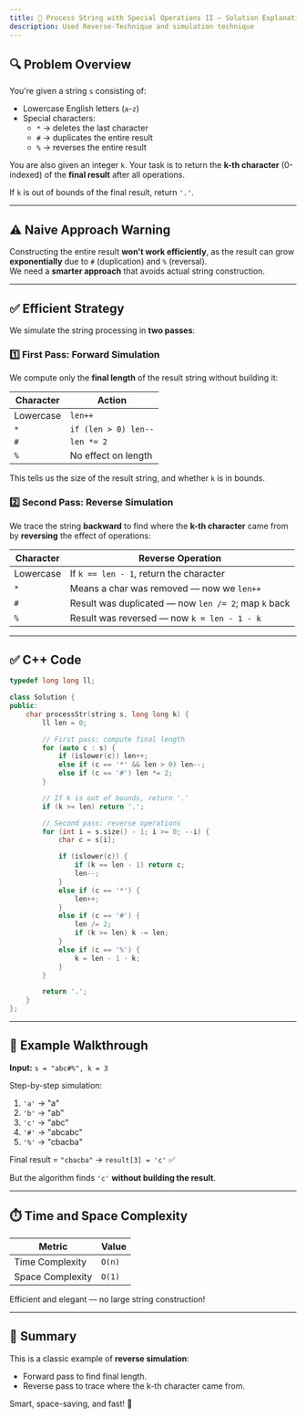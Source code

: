 ```yaml
---
title: 🧠 Process String with Special Operations II – Solution Explanation
description: Used Reverse-Technique and simulation technique
---
```



## 🔍 Problem Overview

You're given a string `s` consisting of:
- Lowercase English letters (`a`-`z`)
- Special characters:  
  - `*` → deletes the last character  
  - `#` → duplicates the entire result  
  - `%` → reverses the entire result

You are also given an integer `k`. Your task is to return the **k-th character** (0-indexed) of the **final result** after all operations.

If `k` is out of bounds of the final result, return `'.'`.

---

## ⚠️ Naive Approach Warning

Constructing the entire result **won't work efficiently**, as the result can grow **exponentially** due to `#` (duplication) and `%` (reversal).  
We need a **smarter approach** that avoids actual string construction.

---

## ✅ Efficient Strategy

We simulate the string processing in **two passes**:

### 1️⃣ First Pass: Forward Simulation

We compute only the **final length** of the result string without building it:

| Character | Action                         |
|-----------|--------------------------------|
| Lowercase | `len++`                        |
| `*`       | `if (len > 0) len--`           |
| `#`       | `len *= 2`                     |
| `%`       | No effect on length            |

This tells us the size of the result string, and whether `k` is in bounds.

### 2️⃣ Second Pass: Reverse Simulation

We trace the string **backward** to find where the **k-th character** came from by **reversing** the effect of operations:

| Character | Reverse Operation                                    |
|-----------|------------------------------------------------------|
| Lowercase | If `k == len - 1`, return the character               |
| `*`       | Means a char was removed — now we `len++`            |
| `#`       | Result was duplicated — now `len /= 2`; map `k` back |
| `%`       | Result was reversed — now `k = len - 1 - k`          |

---

## ✅ C++ Code

```cpp
typedef long long ll;

class Solution {
public:
    char processStr(string s, long long k) {
        ll len = 0;

        // First pass: compute final length
        for (auto c : s) {
            if (islower(c)) len++;
            else if (c == '*' && len > 0) len--;
            else if (c == '#') len *= 2;
        }

        // If k is out of bounds, return '.'
        if (k >= len) return '.';

        // Second pass: reverse operations
        for (int i = s.size() - 1; i >= 0; --i) {
            char c = s[i];

            if (islower(c)) {
                if (k == len - 1) return c;
                len--;
            }
            else if (c == '*') {
                len++;
            }
            else if (c == '#') {
                len /= 2;
                if (k >= len) k -= len;
            }
            else if (c == '%') {
                k = len - 1 - k;
            }
        }

        return '.';
    }
};
```

---

## 🔁 Example Walkthrough

**Input:** `s = "abc#%", k = 3`

Step-by-step simulation:

1. `'a'` → "a"
2. `'b'` → "ab"
3. `'c'` → "abc"
4. `'#'` → "abcabc"
5. `'%'` → "cbacba"

Final result = `"cbacba"` → `result[3] = 'c'` ✅

But the algorithm finds `'c'` **without building the result**.

---

## ⏱️ Time and Space Complexity

| Metric         | Value      |
|----------------|------------|
| Time Complexity| `O(n)`     |
| Space Complexity| `O(1)`    |

Efficient and elegant — no large string construction!

---

## 🧠 Summary

This is a classic example of **reverse simulation**:
- Forward pass to find final length.
- Reverse pass to trace where the k-th character came from.

Smart, space-saving, and fast! 🚀
